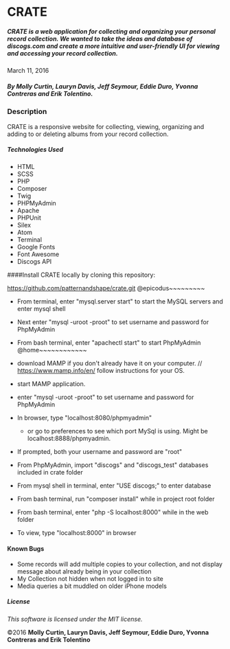 # CRATE

##### CRATE is a web application for collecting and organizing your personal record collection. We wanted to take the ideas and database of discogs.com and create a more intuitive and user-friendly UI for viewing and accessing your record collection.

March 11, 2016

##### By Molly Curtin, Lauryn Davis, Jeff Seymour, Eddie Duro, Yvonna Contreras and Erik Tolentino.

### Description

CRATE is a responsive website for collecting, viewing, organizing and adding to or deleting albums from your record collection.


##### Technologies Used

* HTML
* SCSS
* PHP
* Composer
* Twig
* PHPMyAdmin
* Apache
* PHPUnit
* Silex
* Atom
* Terminal
* Google Fonts
* Font Awesome
* Discogs API

####Install CRATE locally by cloning this repository:

https://github.com/patternandshape/crate.git
@epicodus~~~~~~~~~
* From terminal, enter "mysql.server start" to start the MySQL servers and enter mysql shell
* Next enter "mysql -uroot -proot" to set username and password for PhpMyAdmin

* From bash terminal, enter "apachectl start" to start PhpMyAdmin
@home~~~~~~~~~~~~
* download MAMP if you don't already have it on your computer. // https://www.mamp.info/en/ follow instructions for your OS.

* start MAMP application.
* enter "mysql -uroot -proot" to set username and password for PhpMyAdmin

* In browser, type "localhost:8080/phpmyadmin"
  - or go to preferences to see which port MySql is using. Might be localhost:8888/phpmyadmin.
* If prompted, both your username and password are "root"

* From PhpMyAdmin, import "discogs" and "discogs_test" databases included in crate folder

* From mysql shell in terminal, enter "USE discogs;" to enter database

* From bash terminal, run "composer install" while in project root folder

* From bash terminal, enter "php -S localhost:8000" while in the web folder

* To view, type "localhost:8000" in browser


#### Known Bugs
* Some records will add multiple copies to your collection, and not display message about already being in your collection
* My Collection not hidden when not logged in to site
* Media queries a bit muddled on older iPhone models

##### License

*This software is licensed under the MIT license.*

&copy;2016 **Molly Curtin, Lauryn Davis, Jeff Seymour, Eddie Duro, Yvonna Contreras and Erik Tolentino**

